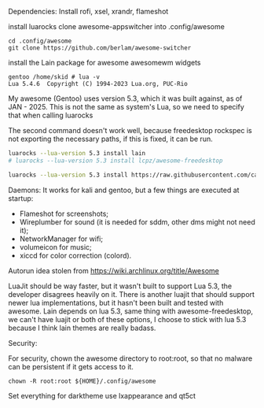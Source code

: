 Dependencies:
Install rofi, xsel, xrandr, flameshot

install luarocks
clone awesome-appswitcher into .config/awesome

```
cd .config/awesome
git clone https://github.com/berlam/awesome-switcher
```

install the Lain package for awesome awesomewm widgets
```
gentoo /home/skid # lua -v
Lua 5.4.6  Copyright (C) 1994-2023 Lua.org, PUC-Rio
```

My awesome (Gentoo) uses version 5.3, which it was built against, as of JAN - 2025. This is not the same as system's Lua, so we need to specify that when calling luarocks

The second command doesn't work well, because freedesktop rockspec is not exporting the necessary paths, if this is fixed, it can be run.

```bash
luarocks --lua-version 5.3 install lain
# luarocks --lua-version 5.3 install lcpz/awesome-freedesktop 
```

```bash
luarocks --lua-version 5.3 install https://raw.githubusercontent.com/cabra-lat/awesome-freedesktop/refs/heads/patch-1/awesome-freedesktop-scm-1.rockspec
```


Daemons: It works for kali and gentoo, but a few things are executed at startup:

- Flameshot for screenshots;
- Wireplumber for sound (it is needed for sddm, other dms might not need it);
- NetworkManager for wifi;
- volumeicon for music;
- xiccd for color correction (colord).

Autorun idea stolen from https://wiki.archlinux.org/title/Awesome

LuaJit should be way faster, but it wasn't built to support Lua 5.3, the developer disagrees heavily on it. There is another luajit that should support newer lua implementations, but it hasn't been built and tested with awesome. Lain depends on lua 5.3, same thing with awesome-freedesktop, we can't have luajit or both of these options, I choose to stick with lua 5.3 because I think lain themes are really badass.

Security:

For security, chown the awesome directory to root:root, so that no malware can be persistent if it gets access to it.
```
chown -R root:root ${HOME}/.config/awesome
```

Set everything for darktheme
use lxappearance and qt5ct


